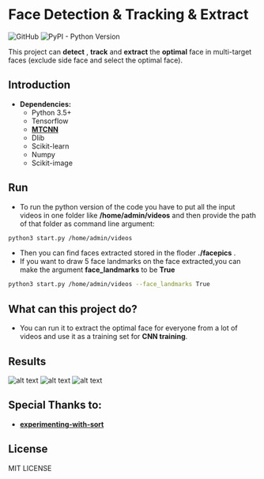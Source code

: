 # Face Detection & Tracking & Extract

![GitHub](https://img.shields.io/github/license/mashape/apistatus.svg)
![PyPI - Python Version](https://img.shields.io/pypi/pyversions/Django.svg)

   This project can **detect** , **track** and **extract** the **optimal** face in multi-target faces (exclude side face and select the optimal face).
   
## Introduction
* **Dependencies:**
	* Python 3.5+
	* Tensorflow
	* [**MTCNN**](https://github.com/davidsandberg/facenet/tree/master/src/align)
	* Dlib
	* Scikit-learn
	* Numpy
	* Scikit-image

## Run
* To run the python version of the code you have to put all the input videos in one folder like **/home/admin/videos** and then provide the path of that folder as command line argument:
```sh
python3 start.py /home/admin/videos 
```
* Then you can find  faces extracted stored in the floder **./facepics** .
* If you want to draw 5 face landmarks on the face extracted,you can make the argument **face_landmarks** to be **True**
```sh
python3 start.py /home/admin/videos --face_landmarks True
```
## What can this project do?

* You can run it to extract the optimal face for everyone from a lot of videos and use it as a training set for **CNN training**.



## Results
![alt text](https://raw.githubusercontent.com/wiki/Linzaer/Face-Track-Detect-Extract/pic1.jpg "scene 1")
![alt text](https://raw.githubusercontent.com/wiki/Linzaer/Face-Track-Detect-Extract/pic2.jpg "scene 2")
![alt text](https://raw.githubusercontent.com/wiki/Linzaer/Face-Track-Detect-Extract/pic3.jpg "faces extracted")

## Special Thanks to:
*  [**experimenting-with-sort**](https://github.com/ZidanMusk/experimenting-with-sort) 

## License
MIT LICENSE

